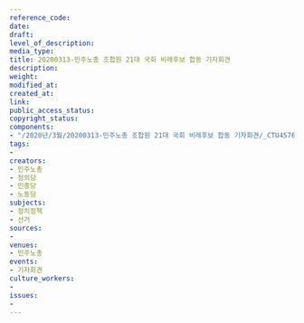 ```yaml
---
reference_code: 
date: 
draft: 
level_of_description: 
media_type: 
title: 20200313-민주노총 조합원 21대 국회 비례후보 합동 기자회견
description: 
weight: 
modified_at: 
created_at: 
link: 
public_access_status: 
copyright_status: 
components:
- "/2020년/3월/20200313-민주노총 조합원 21대 국회 비례후보 합동 기자회견/_CTU4576.jpg"
tags:
- 
creators:
- 민주노총
- 정의당
- 민중당
- 노동당
subjects:
- 정치정책
- 선거
sources:
- 
venues:
- 민주노총
events:
- 기자회견
culture_workers:
- 
issues:
- 
---
```

